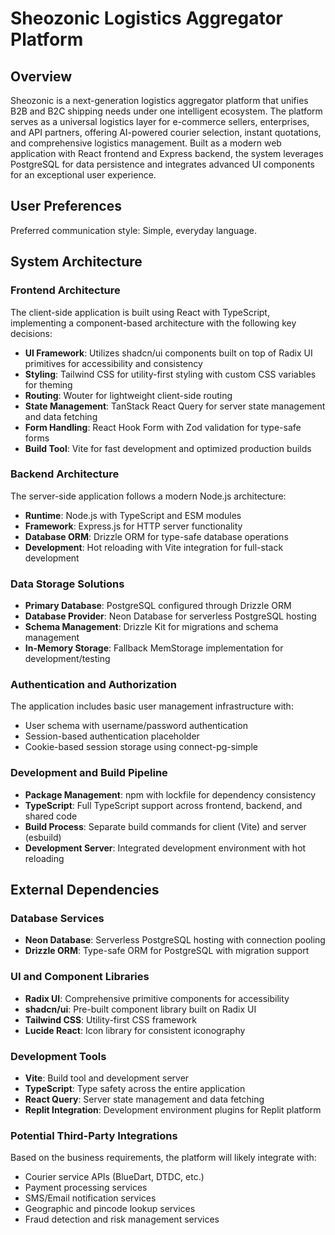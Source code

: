 # Sheozonic Logistics Aggregator Platform

## Overview

Sheozonic is a next-generation logistics aggregator platform that unifies B2B and B2C shipping needs under one intelligent ecosystem. The platform serves as a universal logistics layer for e-commerce sellers, enterprises, and API partners, offering AI-powered courier selection, instant quotations, and comprehensive logistics management. Built as a modern web application with React frontend and Express backend, the system leverages PostgreSQL for data persistence and integrates advanced UI components for an exceptional user experience.

## User Preferences

Preferred communication style: Simple, everyday language.

## System Architecture

### Frontend Architecture
The client-side application is built using React with TypeScript, implementing a component-based architecture with the following key decisions:

- **UI Framework**: Utilizes shadcn/ui components built on top of Radix UI primitives for accessibility and consistency
- **Styling**: Tailwind CSS for utility-first styling with custom CSS variables for theming
- **Routing**: Wouter for lightweight client-side routing
- **State Management**: TanStack React Query for server state management and data fetching
- **Form Handling**: React Hook Form with Zod validation for type-safe forms
- **Build Tool**: Vite for fast development and optimized production builds

### Backend Architecture
The server-side application follows a modern Node.js architecture:

- **Runtime**: Node.js with TypeScript and ESM modules
- **Framework**: Express.js for HTTP server functionality
- **Database ORM**: Drizzle ORM for type-safe database operations
- **Development**: Hot reloading with Vite integration for full-stack development

### Data Storage Solutions
- **Primary Database**: PostgreSQL configured through Drizzle ORM
- **Database Provider**: Neon Database for serverless PostgreSQL hosting
- **Schema Management**: Drizzle Kit for migrations and schema management
- **In-Memory Storage**: Fallback MemStorage implementation for development/testing

### Authentication and Authorization
The application includes basic user management infrastructure with:
- User schema with username/password authentication
- Session-based authentication placeholder
- Cookie-based session storage using connect-pg-simple

### Development and Build Pipeline
- **Package Management**: npm with lockfile for dependency consistency
- **TypeScript**: Full TypeScript support across frontend, backend, and shared code
- **Build Process**: Separate build commands for client (Vite) and server (esbuild)
- **Development Server**: Integrated development environment with hot reloading

## External Dependencies

### Database Services
- **Neon Database**: Serverless PostgreSQL hosting with connection pooling
- **Drizzle ORM**: Type-safe ORM for PostgreSQL with migration support

### UI and Component Libraries
- **Radix UI**: Comprehensive primitive components for accessibility
- **shadcn/ui**: Pre-built component library built on Radix UI
- **Tailwind CSS**: Utility-first CSS framework
- **Lucide React**: Icon library for consistent iconography

### Development Tools
- **Vite**: Build tool and development server
- **TypeScript**: Type safety across the entire application
- **React Query**: Server state management and data fetching
- **Replit Integration**: Development environment plugins for Replit platform

### Potential Third-Party Integrations
Based on the business requirements, the platform will likely integrate with:
- Courier service APIs (BlueDart, DTDC, etc.)
- Payment processing services
- SMS/Email notification services
- Geographic and pincode lookup services
- Fraud detection and risk management services